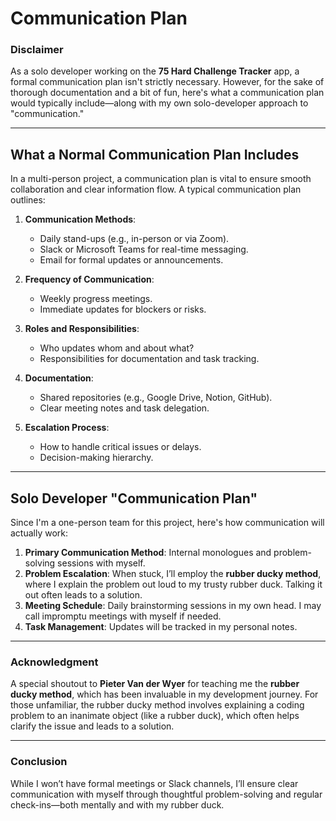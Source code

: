 # Communication Plan

### Disclaimer
As a solo developer working on the **75 Hard Challenge Tracker** app, a formal communication plan isn't strictly necessary. However, for the sake of thorough documentation and a bit of fun, here's what a communication plan would typically include—along with my own solo-developer approach to "communication."

---

## What a Normal Communication Plan Includes

In a multi-person project, a communication plan is vital to ensure smooth collaboration and clear information flow. A typical communication plan outlines:

1. **Communication Methods**:
   - Daily stand-ups (e.g., in-person or via Zoom).
   - Slack or Microsoft Teams for real-time messaging.
   - Email for formal updates or announcements.

2. **Frequency of Communication**:
   - Weekly progress meetings.
   - Immediate updates for blockers or risks.

3. **Roles and Responsibilities**:
   - Who updates whom and about what?
   - Responsibilities for documentation and task tracking.

4. **Documentation**:
   - Shared repositories (e.g., Google Drive, Notion, GitHub).
   - Clear meeting notes and task delegation.

5. **Escalation Process**:
   - How to handle critical issues or delays.
   - Decision-making hierarchy.

---

## Solo Developer "Communication Plan"

Since I'm a one-person team for this project, here's how communication will actually work:

1. **Primary Communication Method**: Internal monologues and problem-solving sessions with myself.
2. **Problem Escalation**: When stuck, I’ll employ the **rubber ducky method**, where I explain the problem out loud to my trusty rubber duck. Talking it out often leads to a solution.
3. **Meeting Schedule**: Daily brainstorming sessions in my own head. I may call impromptu meetings with myself if needed.
4. **Task Management**: Updates will be tracked in my personal notes.

---

### Acknowledgment
A special shoutout to **Pieter Van der Wyer** for teaching me the **rubber ducky method**, which has been invaluable in my development journey. For those unfamiliar, the rubber ducky method involves explaining a coding problem to an inanimate object (like a rubber duck), which often helps clarify the issue and leads to a solution.

---

### Conclusion
While I won’t have formal meetings or Slack channels, I’ll ensure clear communication with myself through thoughtful problem-solving and regular check-ins—both mentally and with my rubber duck.
